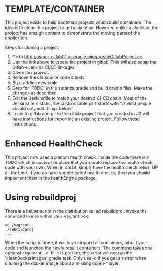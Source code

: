 TEMPLATE/CONTAINER
==================

This project exists to help bootstrap projects which build containers. The idea is to clone this project to get a skeleton. However, unlike a skeleton, the project has enough content to demonstrate the moving parts of the application.

Steps for cloning a project:
1. Go to http://usmar-gitlab01.us.oracle.com/createGitlabProject.cgi
2. Use the link above to create the project in gitlab. This will also setup the Gitlab->Jenkins CI/CD linkages.
3. Clone this project.
4. Remove the old source code & tests
5. Start adding new code
6. Grep for 'TODO' in the settings.gradle and build.gradle files. Make the changes as described.
7. Edit the Jenkinsfile to match your desired CI-CD chain. Most of the Jenkinsfile is static, the customizable part starts with "// Most people should only edit things below"
8. Login to gitlab and go to the gitlab project that you created in #2 will have instructions for importing an existing project. Follow those instructions.

Enhanced HealthCheck
=====================
This project now uses a custom health check.
Inside the code there is a TODO which indicates the place that you should replace the health check code with your own.
When in doubt, simply have the health check return UP all the time.  If you do have sophisticated health checks, then you should implement them in the healthEngine package.

Using rebuildproj
=================
There is a helper script in the distribution called rebuildproj.  Invoke the command like so within your Vagrant box:

    cd /vagrant
    ./rebuildproj
    ...

When the script is done, it will have stopped all containers, rebuilt your code and launched the newly rebuilt containers.
The command takes one optional argument, -c.
If -c is present, the script will not run the 'cleanDockerImages' gradle task.
Only use -c if you get an error when cleaning the docker image about a missing ocpm-* layer.

